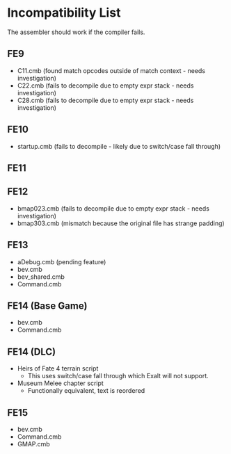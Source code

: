 # Incompatibility List
The assembler should work if the compiler fails.

## FE9
- C11.cmb (found match opcodes outside of match context - needs investigation)
- C22.cmb (fails to decompile due to empty expr stack - needs investigation)
- C28.cmb (fails to decompile due to empty expr stack - needs investigation)

## FE10
- startup.cmb (fails to decompile - likely due to switch/case fall through)

## FE11

## FE12
- bmap023.cmb (fails to decompile due to empty expr stack - needs investigation)
- bmap303.cmb (mismatch because the original file has strange padding)

## FE13
- aDebug.cmb (pending feature)
- bev.cmb
- bev_shared.cmb
- Command.cmb

## FE14 (Base Game)
- bev.cmb
- Command.cmb

## FE14 (DLC)
- Heirs of Fate 4 terrain script
    - This uses switch/case fall through which Exalt will not support.
- Museum Melee chapter script
    - Functionally equivalent, text is reordered

## FE15
- bev.cmb
- Command.cmb
- GMAP.cmb

